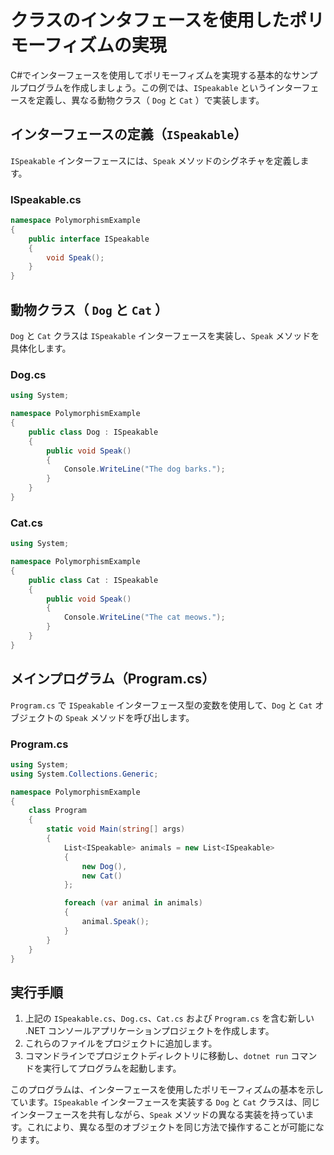 # クラスのインタフェースを使用したポリモーフィズムの実現

C#でインターフェースを使用してポリモーフィズムを実現する基本的なサンプルプログラムを作成しましょう。この例では、`ISpeakable` というインターフェースを定義し、異なる動物クラス（ `Dog` と `Cat` ）で実装します。

## インターフェースの定義（`ISpeakable`）
`ISpeakable` インターフェースには、`Speak` メソッドのシグネチャを定義します。

### ISpeakable.cs

```csharp
namespace PolymorphismExample
{
    public interface ISpeakable
    {
        void Speak();
    }
}
```

## 動物クラス（ `Dog` と `Cat` ）
`Dog` と `Cat` クラスは `ISpeakable` インターフェースを実装し、`Speak` メソッドを具体化します。

### Dog.cs

```csharp
using System;

namespace PolymorphismExample
{
    public class Dog : ISpeakable
    {
        public void Speak()
        {
            Console.WriteLine("The dog barks.");
        }
    }
}
```

### Cat.cs

```csharp
using System;

namespace PolymorphismExample
{
    public class Cat : ISpeakable
    {
        public void Speak()
        {
            Console.WriteLine("The cat meows.");
        }
    }
}
```

## メインプログラム（Program.cs）
`Program.cs` で `ISpeakable` インターフェース型の変数を使用して、`Dog` と `Cat` オブジェクトの `Speak` メソッドを呼び出します。

### Program.cs

```csharp
using System;
using System.Collections.Generic;

namespace PolymorphismExample
{
	class Program
	{
		static void Main(string[] args)
		{
			List<ISpeakable> animals = new List<ISpeakable>
			{
				new Dog(),
				new Cat()
			};

			foreach (var animal in animals)
			{
				animal.Speak();
			}
		}
	}
}
```

## 実行手順
1. 上記の `ISpeakable.cs`、`Dog.cs`、`Cat.cs` および `Program.cs` を含む新しい .NET コンソールアプリケーションプロジェクトを作成します。
2. これらのファイルをプロジェクトに追加します。
3. コマンドラインでプロジェクトディレクトリに移動し、`dotnet run` コマンドを実行してプログラムを起動します。

このプログラムは、インターフェースを使用したポリモーフィズムの基本を示しています。`ISpeakable` インターフェースを実装する `Dog` と `Cat` クラスは、同じインターフェースを共有しながら、`Speak` メソッドの異なる実装を持っています。これにより、異なる型のオブジェクトを同じ方法で操作することが可能になります。
